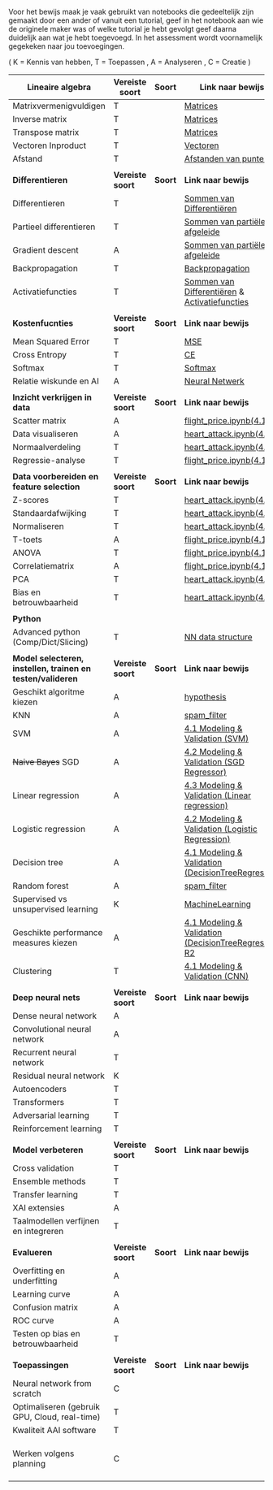 Voor het bewijs maak je vaak gebruikt van notebooks die gedeeltelijk zijn gemaakt door een ander of vanuit een tutorial, geef in het notebook aan wie de originele maker was of welke tutorial je hebt gevolgt geef daarna duidelijk aan wat je hebt toegevoegd. In het assessment wordt voornamelijk gegekeken naar jou toevoegingen.

( K = Kennis van hebben, T = Toepassen , A = Analyseren , C = Creatie )

| **Lineaire algebra** | **Vereiste soort** | **Soort** | **Link naar bewijs** | **Sprint (optioneel)** | *coach opmerking* |
| --- | --- | --- | --- | --- | --- |
| Matrixvermenigvuldigen | T | |[Matrices](https://gitlab.fdmci.hva.nl/bilalma/minor-logboek-aai-2/-/blob/main/wiskunde/wiskunde_opdrachten_week_1.docx)| 1 | |
| Inverse matrix | T | | [Matrices](https://gitlab.fdmci.hva.nl/bilalma/minor-logboek-aai-2/-/blob/main/wiskunde/wiskunde_opdrachten_week_1.docx)| 1 | |
| Transpose matrix | T | | [Matrices](https://gitlab.fdmci.hva.nl/bilalma/minor-logboek-aai-2/-/blob/main/wiskunde/wiskunde_opdrachten_week_1.docx)| 1 | |
| Vectoren Inproduct | T | | [Vectoren](https://gitlab.fdmci.hva.nl/bilalma/minor-logboek-aai-2/-/blob/main/wiskunde/wiskunde_opdrachten_week_1.docx) | 1 | |
| Afstand | T | | [Afstanden van punten](https://gitlab.fdmci.hva.nl/bilalma/minor-logboek-aai-2/-/blob/main/wiskunde/wiskunde_opdrachten_week_1.docx) | 1 | |
| | | | | | |
| **Differentieren** | **Vereiste soort** | **Soort** | **Link naar bewijs** | **Sprint (optioneel)** | *coach opmerking* |
| Differentieren | T | | [Sommen van Differentiëren](https://gitlab.fdmci.hva.nl/bilalma/minor-logboek-aai-2/-/blob/main/wiskunde/wiskunde_opdrachten_week_2.docx)| 1 | |
| Partieel differentieren | T | | [Sommen van partiële afgeleide](https://gitlab.fdmci.hva.nl/bilalma/minor-logboek-aai-2/-/blob/main/wiskunde/wiskunde_opdrachten_week_3.docx) | 1 | |
| Gradient descent | A | | [Sommen van partiële afgeleide](https://gitlab.fdmci.hva.nl/bilalma/minor-logboek-aai-2/-/blob/main/wiskunde/wiskunde_opdrachten_week_3.docx) | 2 | |
| Backpropagation | T | | [Backpropagation](https://gitlab.fdmci.hva.nl/bilalma/minor-logboek-aai-2/-/blob/main/python_nn/neural_netwerk_V4.ipynb) | 2 |
| Activatiefuncties | T | | [Sommen van Differentiëren](https://gitlab.fdmci.hva.nl/bilalma/minor-logboek-aai-2/-/blob/main/wiskunde/wiskunde_opdrachten_week_2.docx) & [Activatiefuncties](https://gitlab.fdmci.hva.nl/bilalma/minor-logboek-aai-2/-/blob/main/python_nn/neural_netwerk_V4.ipynb) | 2 |
| | | | | | |
| **Kostenfucnties** | **Vereiste soort** | **Soort** | **Link naar bewijs** | **Sprint (optioneel)** | *coach opmerking* |
| Mean Squared Error | T | | [MSE](https://gitlab.fdmci.hva.nl/bilalma/minor-logboek-aai-2/-/blob/main/wiskunde/wiskunde_opdrachten_week_4.docx) | 2 |
| Cross Entropy | T | | [CE](https://gitlab.fdmci.hva.nl/bilalma/minor-logboek-aai-2/-/blob/main/wiskunde/wiskunde_opdrachten_week_4.docx) | 2 |
| Softmax | T | | [Softmax](https://gitlab.fdmci.hva.nl/bilalma/minor-logboek-aai-2/-/blob/main/wiskunde/wiskunde_opdrachten_week_4.docx) | 2 |
| Relatie wiskunde en AI | A | | [Neural Netwerk](https://gitlab.fdmci.hva.nl/bilalma/minor-logboek-aai-2/-/blob/main/python_nn/neural_netwerk_V4.ipynb)| 3 | |
| | | | | | |
| **Inzicht verkrijgen in data** | **Vereiste soort** | **Soort** | **Link naar bewijs** | **Sprint (optioneel)** | *coach opmerking* | | |
| Scatter matrix | A | | [flight_price.ipynb(4.1)](https://gitlab.fdmci.hva.nl/bilalma/minor-logboek-aai-2/-/tree/main/statistics/T_ANOVA_test) | 1 | |
| Data visualiseren | A | | [heart_attack.ipynb(4.1)](https://gitlab.fdmci.hva.nl/bilalma/minor-logboek-aai-2/-/tree/main/statistics/PCA) | 1 | |
| Normaalverdeling | T | | [heart_attack.ipynb(4.1)](https://gitlab.fdmci.hva.nl/bilalma/minor-logboek-aai-2/-/tree/main/statistics/PCA) | 1 | |
| Regressie-analyse | T | | [flight_price.ipynb(4.1)](https://gitlab.fdmci.hva.nl/bilalma/minor-logboek-aai-2/-/tree/main/statistics/T_ANOVA_test) | 1 | |
| | | | | | |
| **Data voorbereiden en feature selection** |**Vereiste soort** | **Soort** | **Link naar bewijs** | **Sprint (optioneel)** | *coach opmerking* | | |
| Z-scores | T | | [heart_attack.ipynb(4.1)](https://gitlab.fdmci.hva.nl/bilalma/minor-logboek-aai-2/-/tree/main/statistics/PCA) | 1,2 |
| Standaardafwijking | T | |[heart_attack.ipynb(4.1)](https://gitlab.fdmci.hva.nl/bilalma/minor-logboek-aai-2/-/tree/main/statistics/PCA) | 1 |
| Normaliseren | T | | [heart_attack.ipynb(4.1)](https://gitlab.fdmci.hva.nl/bilalma/minor-logboek-aai-2/-/tree/main/statistics/PCA) | 1,2 |
| T-toets | A | | [flight_price.ipynb(4.1)](https://gitlab.fdmci.hva.nl/bilalma/minor-logboek-aai-2/-/tree/main/statistics/T_ANOVA_test)  | 1 |
| ANOVA | T | | [flight_price.ipynb(4.1)](https://gitlab.fdmci.hva.nl/bilalma/minor-logboek-aai-2/-/tree/main/statistics/T_ANOVA_test) | 1,2 |
| Correlatiematrix | A | | [flight_price.ipynb(4.1)](https://gitlab.fdmci.hva.nl/bilalma/minor-logboek-aai-2/-/tree/main/statistics/T_ANOVA_test) | 1 |
| PCA | T | | [heart_attack.ipynb(4.1)](https://gitlab.fdmci.hva.nl/bilalma/minor-logboek-aai-2/-/tree/main/statistics/PCA) | 2 | 
| Bias en betrouwbaarheid | T | | [heart_attack.ipynb(4.1)](https://gitlab.fdmci.hva.nl/bilalma/minor-logboek-aai-2/-/tree/main/statistics/PCA) | 2 | 
 | | | | |
| **Python** | | | | |
| Advanced python (Comp/Dict/Slicing) | T | | [NN data structure](https://gitlab.fdmci.hva.nl/bilalma/minor-logboek-aai-2/-/blob/main/python_nn/neural_netwerk_V4.ipynb) | 1 | |
 | | | | |
| **Model selecteren, instellen, trainen en testen/valideren** | **Vereiste soort** | **Soort** | **Link naar bewijs** | **Sprint (optioneel)** | *coach opmerking* | | | |
| Geschikt algoritme kiezen | A | | [hypothesis](https://gitlab.fdmci.hva.nl/bilalma/minor-logboek-aai-2/-/blob/main/machinelearning/flight_price_dataset/flight_price.ipynb)| 3 |
| KNN | A | |[spam_filter](https://gitlab.fdmci.hva.nl/bilalma/minor-logboek-aai-2/-/blob/main/deeplearning/NLP(RNN)/spam_filter_step_by_step.ipynb) | 1 |
| SVM | A | | [4.1 Modeling & Validation (SVM)](https://gitlab.fdmci.hva.nl/bilalma/minor-logboek-aai-2/-/blob/main/machinelearning/heart_attack_dataset/heart_attack.ipynb) | 1 |
| ~~Naive Bayes~~ SGD | A | |[4.2 Modeling & Validation (SGD Regressor)](https://gitlab.fdmci.hva.nl/bilalma/minor-logboek-aai-2/-/blob/main/machinelearning/flight_price_dataset/flight_price.ipynb) | 1 |
| Linear regression | A | | [4.3 Modeling & Validation (Linear regression)](https://gitlab.fdmci.hva.nl/bilalma/minor-logboek-aai-2/-/blob/main/machinelearning/flight_price_dataset/flight_price.ipynb) | 1 |
| Logistic regression | A | | [4.2 Modeling & Validation (Logistic Regression)](https://gitlab.fdmci.hva.nl/bilalma/minor-logboek-aai-2/-/blob/main/machinelearning/heart_attack_dataset/heart_attack.ipynb) | 1 |
| Decision tree | A | | [4.1 Modeling & Validation (DecisionTreeRegressor)](https://gitlab.fdmci.hva.nl/bilalma/minor-logboek-aai-2/-/blob/main/machinelearning/flight_price_dataset/flight_price.ipynb) | 1 |
| Random forest | A | |[spam_filter](https://gitlab.fdmci.hva.nl/bilalma/minor-logboek-aai-2/-/blob/main/deeplearning/NLP(RNN)/spam_filter_step_by_step.ipynb) | 1 |
| Supervised vs unsupervised learning | K | | [MachineLearning](https://gitlab.fdmci.hva.nl/bilalma/minor-logboek-aai-2/-/tree/main/machinelearning) | 1 | |
| Geschikte performance measures kiezen | A | | [4.1 Modeling & Validation (DecisionTreeRegressor) R2](https://gitlab.fdmci.hva.nl/bilalma/minor-logboek-aai-2/-/blob/main/machinelearning/flight_price_dataset/flight_price.ipynb) | 1 | |
| Clustering | T | | [ 4.1 Modeling & Validation (CNN)](https://gitlab.fdmci.hva.nl/bilalma/minor-logboek-aai-2/-/blob/main/machinelearning/movie_genre_dataset/movie_genre.ipynb) | 2 |
| | | | |
| **Deep neural nets** | **Vereiste soort** | **Soort** | **Link naar bewijs** | **Sprint (optioneel)** | *coach opmerking* | | | |
| Dense neural network | A | | | 2 |
| Convolutional neural network | A | | | 2 |
| Recurrent neural network | T | | | 2 |
| Residual neural network | K | | | 2 |
| Autoencoders | T | | | 2 |
| Transformers | T | | | 3 |
| Adversarial learning | T | | | 3 |
| Reinforcement learning | T | | | 2 |
| | | | | |
| **Model verbeteren** | **Vereiste soort** | **Soort** | **Link naar bewijs** | **Sprint (optioneel)** | *coach opmerking* | | | |
| Cross validation | T | | | 1 |
| Ensemble methods | T | | | 2 |
| Transfer learning | T | | | 2 |
| XAI extensies | A | | | 3 |
| Taalmodellen verfijnen en integreren | T | | | 3 | |
 | | | | |
| **Evalueren** | **Vereiste soort** | **Soort** | **Link naar bewijs** | **Sprint (optioneel)** | *coach opmerking* | | | |
| Overfitting en underfitting | A |  | | 1 |
| Learning curve | A | | | 1 |
| Confusion matrix | A | | | 1 |
| ROC curve | A | | | 1 |
| Testen op bias en betrouwbaarheid | T | | | 3 |
| | | | | |
| **Toepassingen** | **Vereiste soort** | **Soort** | **Link naar bewijs** | **Sprint (optioneel)** | *coach opmerking* | | | |
| Neural network from scratch | C | | | 1 |
| Optimaliseren (gebruik GPU, Cloud, real-time) | T | | | 3 |
| Kwaliteit AAI software | T | | | 3 |
| Werken volgens planning | C | | | 3 | [This is an internal link to weekplanning](weekplanning.md) |
